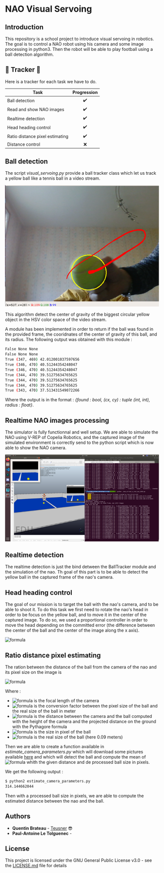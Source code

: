 # NAO Visual Servoing

## Introduction

This repository is a school project to introduce visual servoing in robotics. The goal is to control a NAO robot using his camera and some image processing in python3. Then the robot will be able to play football using a ball detection algorithm.

## :barber: Tracker :barber:
Here is a tracker for each task we have to do.

| Task                            | Progression      |
| --------------------------------|:----------------:|
| Ball detection                  |:heavy_check_mark:|
| Read and show NAO images        |:heavy_check_mark:|
| Realtime detection              |:heavy_check_mark:|
| Head heading control            |:heavy_check_mark:|
| Ratio distance pixel estimating |:heavy_check_mark:|
| Distance control                |:x:               |

## Ball detection

The script *visual_servoing.py* provide a ball tracker class which let us track a yellow ball like a tennis ball in a video stream.

![](imgs/ball_tracking.png)

This algorithm detect the center of gravity of the biggest circular yellow object in the HSV color space of the video stream.

A module has been implemented in order to return if the ball was found in the provided frame, the cooridnates of the center of gravity of this ball, and its radius. The following output was obtained with this module :

```bash
False None None
False None None
True (347, 469) 42.012001037597656
True (346, 470) 40.51244354248047
True (346, 470) 40.51244354248047
True (344, 470) 39.51275634765625
True (344, 470) 39.51275634765625
True (344, 470) 39.51275634765625
True (343, 470) 37.513431549072266
```

Where the output is in the format : *{found : bool, (cx, cy) : tuple (int, int), radius : float}*.

## Realtime NAO images processing

The simulator is fully functionnal and well setup. We are able to simulate the NAO using V-REP of Copelia Robotics, and the captured image of the simulated environment is correctly send to the python script which is now able to show the NAO camera.

![](imgs/nao_camera.png)

## Realtime detection

The realtime detection is just the bind detween the BallTracker module and the simulation of the nao. Th goal of this part is to be able to detect the yellow ball in the captured frame of the nao's camera.

## Head heading control

The goal of our mission is to target the ball with the nao's camera, and to be able to shoot it. To do this task we first need to rotate the nao's head in order to be focus on the yellow ball, and to move it in the center of the captured image. To do so, we used a proportional controller in order to move the head depending on the committed error (the difference between the center of the ball and the center of the image along the x axis).

![formula]("https://render.githubusercontent.com/render/math?math=\theta_c=K_p.(c_x-c_0)")

## Ratio distance pixel estimating

The ration between the distance of the ball from the camera of the nao and its pixel size on the image is

![formula](https://render.githubusercontent.com/render/math?math=\frac{\lambda}{\beta}=\frac{d_B.l_{px}}{l_B})

Where :
* ![formula](https://render.githubusercontent.com/render/math?math=\lambda) is the focal length of the camera
* ![formula](https://render.githubusercontent.com/render/math?math=\beta) is the conversion factor between the pixel size of the ball and the real size of the ball in meter
* ![formula](https://render.githubusercontent.com/render/math?math=d_B) is the distance between the camera and the ball computed with the height of the camera and the projected distance on the ground with the Pythagore formula
* ![formula](https://render.githubusercontent.com/render/math?math=l_{px}) is the size in pixel of the ball
* ![formula](https://render.githubusercontent.com/render/math?math=l_B) is the real size of the ball (here 0.09 meters)

Then we are able to create a function available in *estimate_camera_parameters.py* which will download some pictures available [here](https://ensta-bretagne.fr/zerr/filerepo/vsik/nao/) and which will detect the ball and compute the mean of ![formula](https://render.githubusercontent.com/render/math?math=\frac{\lambda}{\beta}) whith the given distance and de processed ball size in pixels.

We get the following output :

```bash
$ python2 estimate_camera_parameters.py
314.144662044
```

Then with a processed ball size in pixels, we are able to compute the estimated distance between the nao and the ball.

## Authors

* **Quentin Brateau** -  [Teusner](https://github.com/Teusner) :sunglasses:
* **Paul-Antoine Le Tolguenec** - 

## License

This project is licensed under the GNU General Public License v3.0 - see the [LICENSE.md](LICENSE.md) file for details

